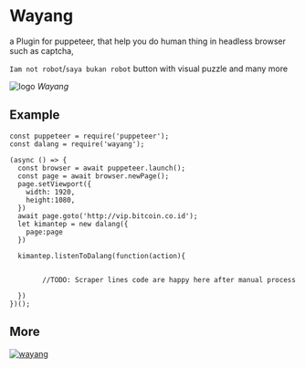 # Wayang

a Plugin for puppeteer, that help you do human thing in headless browser such as captcha,

`Iam not robot`/`saya bukan robot` button with visual puzzle and many more

![logo](http://codebase.id:3000/logo.png?keyword=puppet%20show&index=8) *Wayang*

## Example

```
const puppeteer = require('puppeteer');
const dalang = require('wayang');

(async () => {
  const browser = await puppeteer.launch();
  const page = await browser.newPage();
  page.setViewport({
    width: 1920,
    height:1080,
  })
  await page.goto('http://vip.bitcoin.co.id');
  let kimantep = new dalang({
    page:page
  })

  kimantep.listenToDalang(function(action){


        //TODO: Scraper lines code are happy here after manual process  

  })
})();

```

## More

[![wayang](http://img.youtube.com/vi/NX1yhU-oAHU/0.jpg)](http://www.youtube.com/watch?v=NX1yhU-oAHU)
